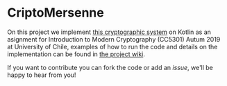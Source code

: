 # CriptoMersenne

On this project we implement [this cryptographic system](https://eprint.iacr.org/2017/481.pdf) on Kotlin as an asignment for 
Introduction to Modern Cryptography (CC5301) Autum 2019 at University of Chile, examples of how to run the code and details on the
implementation can be found in [the project wiki](https://github.com/BastyZ/CriptoMersenne/wiki).

If you want to contribute you can fork the code or add an _issue_, we'll be happy to hear from you!
